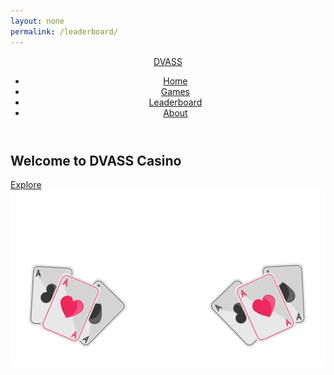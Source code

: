 ```yaml
---
layout: none
permalink: /leaderboard/
---
```


<head>
    <link rel="stylesheet" type="text/css" href="index.css">
</head>
<body>
<header>
    <a href="{{ site.baseurl }}/index" class="logo">DVASS</a>
    <ul>
        <li><a href="{{ site.baseurl }}/index">Home</a></li>
        <li><a href="{{ site.baseurl }}/games">Games</a></li>
        <li><a href="{{ site.baseurl }}/leaderboard/">Leaderboard</a></li>
        <li><a href="{{ site.baseurl }}/about">About</a></li>
    </ul>
</header>
<section>
    <h2 id="text">Welcome to DVASS Casino</h2>
    <a href="{{ site.baseurl }}/games" class="btn">Explore</a>
    <img src = "images/cardbackdrop.png" id="cards">
</section>
</body>